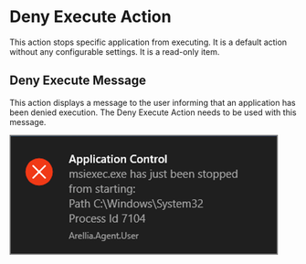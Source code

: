 [title]: # (Deny Execute)
[tags]: # (action)
[priority]: # (3)
# Deny Execute Action

This action stops specific application from executing. It is a default action without any configurable settings. It is a read-only item.

## Deny Execute Message

This action displays a message to the user informing that an application has been denied execution. The Deny Execute Action needs to be used with this message.

![Default Deny Execute Message](images/deny-exe-msg.png "Default Deny Execute Message")
